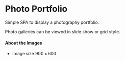 # Photo Portfolio

Simple SPA to display a photography portfolio.

Photo galleries can be viewed in slide show or grid style.


#### About the Images

- image size 900 x 600
